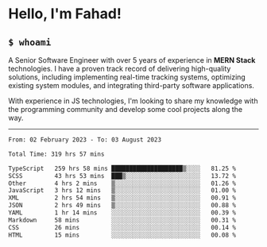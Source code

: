 <h1>Hello, I'm Fahad!</h1>

<h2><code>$ whoami</code></h2>

A Senior Software Engineer with over 5 years of experience in **MERN Stack** technologies. I have a proven track record of delivering high-quality solutions, including implementing real-time tracking systems, optimizing existing system modules, and integrating third-party software applications.

With experience in JS technologies, I'm looking to share my knowledge with the programming community and develop some cool projects along the way.

---

<!--START_SECTION:waka-->

```txt
From: 02 February 2023 - To: 03 August 2023

Total Time: 319 hrs 57 mins

TypeScript   259 hrs 58 mins ████████████████████▒░░░░   81.25 %
SCSS         43 hrs 53 mins  ███▒░░░░░░░░░░░░░░░░░░░░░   13.72 %
Other        4 hrs 2 mins    ▒░░░░░░░░░░░░░░░░░░░░░░░░   01.26 %
JavaScript   3 hrs 12 mins   ▒░░░░░░░░░░░░░░░░░░░░░░░░   01.00 %
XML          2 hrs 54 mins   ▒░░░░░░░░░░░░░░░░░░░░░░░░   00.91 %
JSON         2 hrs 49 mins   ▒░░░░░░░░░░░░░░░░░░░░░░░░   00.88 %
YAML         1 hr 14 mins    ░░░░░░░░░░░░░░░░░░░░░░░░░   00.39 %
Markdown     58 mins         ░░░░░░░░░░░░░░░░░░░░░░░░░   00.31 %
CSS          26 mins         ░░░░░░░░░░░░░░░░░░░░░░░░░   00.14 %
HTML         15 mins         ░░░░░░░░░░░░░░░░░░░░░░░░░   00.08 %
```

<!--END_SECTION:waka-->

<!--
**heyFahad/heyFahad** is a ✨ _special_ ✨ repository because its `README.md` (this file) appears on your GitHub profile.

Here are some ideas to get you started:

- 🔭 I’m currently working on ...
- 🌱 I’m currently learning ...
- 👯 I’m looking to collaborate on ...
- 🤔 I’m looking for help with ...
- 💬 Ask me about ...
- 📫 How to reach me: ...
- 😄 Pronouns: ...
- ⚡ Fun fact: ...
-->
